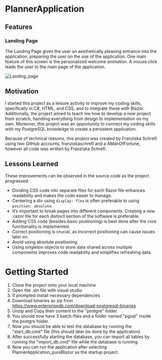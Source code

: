 # PlannerApplication

## Features
### Landing Page

The Landing Page gives the user an aesthetically pleasing entrance into the application, preparing the user on the use of the application. 
One main feature of this screen is the personalized welcome animation. A mouse click leads the user to the main page of the application.

![Landing_page](https://github.com/user-attachments/assets/60d7b4a9-c554-497d-beb2-3649d6752c98)


## Motivation

I started this project as a leisure activity to improve my coding skills, specifically in C#, HTML, and CSS, 
and to integrate these with Blazor. Additionally, the project aimed to teach me how to develop a new project 
from scratch, handling everything from design to implementation on my own. Moreover, this project was an 
opportunity to connect my coding skills with my PostgreSQL knowledge to create a persistent application.

Because of technical reasons, this project was created by Franziska Schrefl using two GitHub accounts, franziskaschrefl and a AManOfFortune, however all code was written by Franziska Schrefl.

## Lessons Learned
These improvements can be observed in the source code as the project progressed:

- Dividing CSS code into separate files for each Razor file enhances readability and makes the code easier to manage.
- Centering a div using `display: flex` is often preferable to using `position: absolute`.
- It’s important to break pages into different components. Creating a new .razor file for each distinct section of the software is preferable.
- Adding CSS code (besides basic positioning) is best done after the core functionality is implemented.
- Correct positioning is crucial, as incorrect positioning can cause issues later on.
- Avoid using absolute positioning.
- Using singleton objects to store data shared across multiple components improves code readability and simplifies refreshing data.

# Getting Started

1. Clone the project onto your local machine
2. Open the .sln file with visual studio
3. If prompted install necessary dependencies
4. Download binaries as zip from https://www.enterprisedb.com/download-postgresql-binaries
5. Unzip and Copy their content to the "postgre" folder.
6. You should now have 3 batch-files and a folder named "pgsql" inside the postgre folder.
7. Now you should be able to test the database by running the "start_db.cmd" file (this should later be done by the application)
8. After successfully starting the database, you can import all tables by running the "import_db.cmd" file while the database is running.
9. Now you can run the application after selecting PlannerApplication_pureBlazor as the startup project.
